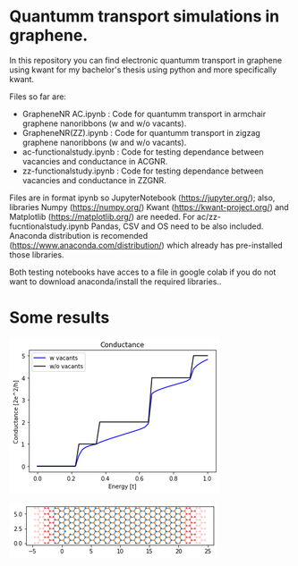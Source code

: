 # Quantumm transport simulations in graphene.

In this repository you can find electronic quantumm transport in graphene using kwant for my bachelor's thesis using python and more specifically kwant.

Files so far are:

* GrapheneNR AC.ipynb  : Code for quantumm transport in armchair graphene nanoribbons (w and w/o vacants).
* GrapheneNR(ZZ).ipynb : Code for quantumm transport in zigzag graphene nanoribbons (w and w/o vacants).
* ac-functionalstudy.ipynb : Code for testing dependance between vacancies and conductance in ACGNR.
* zz-functionalstudy.ipynb : Code for testing dependance between vacancies and conductance in ZZGNR.


Files are in format ipynb so JupyterNotebook (https://jupyter.org/); also, libraries Numpy (https://numpy.org/) Kwant (https://kwant-project.org/) and Matplotlib (https://matplotlib.org/) are needed. For ac/zz-fucntionalstudy.ipynb Pandas, CSV and OS need to be also included.
Anaconda distribution is recomended (https://www.anaconda.com/distribution/) which already has pre-installed those libraries.

Both testing notebooks have acces to a file in google colab if you do not want to download anaconda/install the required libraries..

# Some results

![Conductance](/Conductance.png)

![Armchair Lattice](/latticeac.png)
